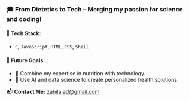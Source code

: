 ### 🎓 From Dietetics to Tech – Merging my passion for science and coding!

#### 🔧 Tech Stack:
- `C`, `JavaScript`, `HTML`, `CSS`, `Shell`


#### 🌟 Future Goals:
- 🔬 Combine my expertise in nutrition with technology.  
- 🤖 Use AI and data science to create personalized health solutions.

📬  **Contact Me:** zahila.ad@gmail.com

<!--
![My GitHub stats](https://github-readme-stats.vercel.app/api?username=adzhl&show_icons=true&theme=transparent&hide_rank=true)
-->
